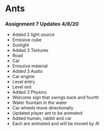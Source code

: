 # Ants

### Assignment 7 Updates 4/8/20
- Added 2 light source 
 - Emissive cube
 - Sunlight
- Added 3 Textures
 - Road
 - Car
 - Emissive material
- Added 3 Audio
 - Car engine
 - Level entry 
 - Level exit
- Added 3 Physics
 - Welcome sign that swings back and fourth
 - Water fountain in the water 
 - Car wheels move directionally
- Updated player ant to be animated
- Added human, rabbit and car
 - Each are animated and will be moved by AI
